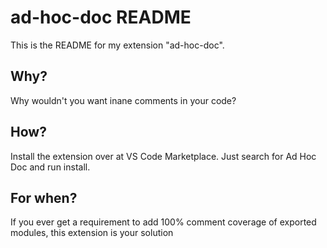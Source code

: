 # ad-hoc-doc README

This is the README for my extension "ad-hoc-doc".

## Why?

Why wouldn't you want inane comments in your code?

## How?

Install the extension over at VS Code Marketplace. Just search for Ad Hoc Doc and run install.

## For when?

If you ever get a requirement to add 100% comment coverage of exported modules, this extension is your solution

